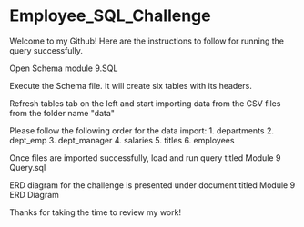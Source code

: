 # Employee_SQL_Challenge 
Welcome to my Github!  Here are the instructions to follow for running the query successfully.

Open Schema module 9.SQL

Execute the Schema file.  It will create six tables with its headers.

Refresh tables tab on the left and start importing data from the CSV files from the folder name "data"

Please follow the following order for the data import:  1. departments 2.  dept_emp 3. dept_manager 4. salaries 5. titles 6. employees

Once files are imported successfully, load and run query titled Module 9 Query.sql 

ERD diagram for the challenge is presented under document titled Module 9 ERD Diagram

Thanks for taking the time to review my work!
